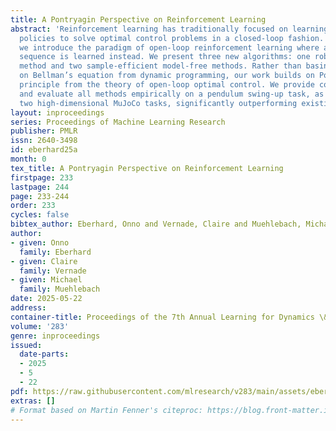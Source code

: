 ```yaml
---
title: A Pontryagin Perspective on Reinforcement Learning
abstract: 'Reinforcement learning has traditionally focused on learning state-dependent
  policies to solve optimal control problems in a closed-loop fashion. In this work,
  we introduce the paradigm of open-loop reinforcement learning where a fixed action
  sequence is learned instead. We present three new algorithms: one robust model-based
  method and two sample-efficient model-free methods. Rather than basing our algorithms
  on Bellman’s equation from dynamic programming, our work builds on Pontryagin’s
  principle from the theory of open-loop optimal control. We provide convergence guarantees
  and evaluate all methods empirically on a pendulum swing-up task, as well as on
  two high-dimensional MuJoCo tasks, significantly outperforming existing baselines.'
layout: inproceedings
series: Proceedings of Machine Learning Research
publisher: PMLR
issn: 2640-3498
id: eberhard25a
month: 0
tex_title: A Pontryagin Perspective on Reinforcement Learning
firstpage: 233
lastpage: 244
page: 233-244
order: 233
cycles: false
bibtex_author: Eberhard, Onno and Vernade, Claire and Muehlebach, Michael
author:
- given: Onno
  family: Eberhard
- given: Claire
  family: Vernade
- given: Michael
  family: Muehlebach
date: 2025-05-22
address:
container-title: Proceedings of the 7th Annual Learning for Dynamics \& Control Conference
volume: '283'
genre: inproceedings
issued:
  date-parts:
  - 2025
  - 5
  - 22
pdf: https://raw.githubusercontent.com/mlresearch/v283/main/assets/eberhard25a/eberhard25a.pdf
extras: []
# Format based on Martin Fenner's citeproc: https://blog.front-matter.io/posts/citeproc-yaml-for-bibliographies/
---
```


